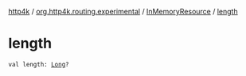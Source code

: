 [http4k](../../index.md) / [org.http4k.routing.experimental](../index.md) / [InMemoryResource](index.md) / [length](./length.md)

# length

`val length: `[`Long`](https://kotlinlang.org/api/latest/jvm/stdlib/kotlin/-long/index.html)`?`